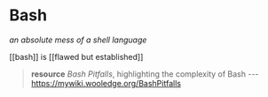 # Bash

_an absolute mess of a shell language_

[[bash]] is [[flawed but established]]

> **resource** _Bash Pitfalls_, highlighting the complexity of Bash --- <https://mywiki.wooledge.org/BashPitfalls>
